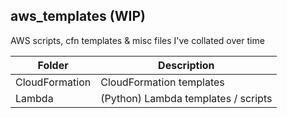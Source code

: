 ## aws_templates (WIP)

AWS scripts, cfn templates & misc files I've collated over time

| Folder                    | Description                                                                                       |
| --------------------------| --------------------------------------------------------------------------------------------------|
| CloudFormation            | CloudFormation templates |
| Lambda                    | (Python) Lambda templates / scripts  |